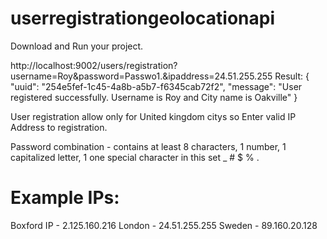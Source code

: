 # userregistrationgeolocationapi
Download and Run your project.

http://localhost:9002/users/registration?username=Roy&password=Passwo1.&ipaddress=24.51.255.255
Result:
{
    "uuid": "254e5fef-1c45-4a8b-a5b7-f6345cab72f2",
    "message": "User registered successfully. Username is Roy and City name is Oakville"
}

User registration allow only for United kingdom citys so Enter valid IP Address to registration.

Password combination - contains at least 8 characters, 1 number, 1 capitalized letter, 1  one special character in this set _ # $ % . 

Example IPs:
==============================
Boxford IP - 2.125.160.216
London - 24.51.255.255
Sweden - 89.160.20.128
